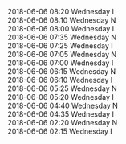 2018-06-06 08:20 Wednesday  I  
2018-06-06 08:10 Wednesday  N  
2018-06-06 08:00 Wednesday  I  
2018-06-06 07:35 Wednesday  N  
2018-06-06 07:25 Wednesday  I  
2018-06-06 07:05 Wednesday  N  
2018-06-06 07:00 Wednesday  I  
2018-06-06 06:15 Wednesday  N  
2018-06-06 06:10 Wednesday  I  
2018-06-06 05:25 Wednesday  N  
2018-06-06 05:20 Wednesday  I  
2018-06-06 04:40 Wednesday  N  
2018-06-06 04:35 Wednesday  I  
2018-06-06 02:20 Wednesday  N  
2018-06-06 02:15 Wednesday  I  
